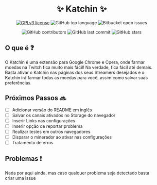 # <div align="center">:sparkles: Katchin :sparkles:</div>

<div align="center">

[![GPLv3 license](https://img.shields.io/badge/License-MIT-blue.svg)](LICENSE.md)
![GitHub top language](https://img.shields.io/github/languages/top/pmba/twitch-katchin)
![Bitbucket open issues](https://img.shields.io/bitbucket/issues/pmba/twitch-katchin)

![GitHub contributors](https://img.shields.io/github/contributors/pmba/twitch-katchin)
![GitHub last commit](https://img.shields.io/github/last-commit/pmba/twitch-katchin)
![GitHub stars](https://img.shields.io/github/stars/pmba/twitch-katchin)

</div>

## O que é :question:

O Katchin é uma extensão para Google Chrome e Opera, onde farmar moedas na 
Twitch fica muito mais fácil! Na verdade, fica fácil até demais. Basta ativar o
Katchin nas páginas dos seus Streamers desejados e o Katchin irá farmar todas as 
moedas para você, assim como salvar suas preferências.

## Próximos Passos :soon:

- [ ] Adicionar versão do README em inglês
- [ ] Salvar os canais ativados no Storage do navegador
- [ ] Inserir Links nas configurações
- [ ] Inserir opção de reportar problema
- [ ] Realizar testes em outros navegadores
- [ ] Disparar o minerador ao ativar nas configurações
- [ ] Tratamento de erros

## Problemas :exclamation:

Nada por aqui ainda, mas caso qualquer problema seja detectado basta criar uma issue

##
